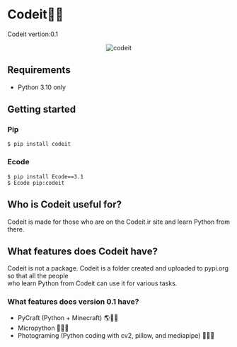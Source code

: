 # Codeit🧑‍💻
Codeit vertion:0.1
<div style="text-align: center;">
  <img src="images\codeit.png" alt="codeit">
</div>

## Requirements
- Python 3.10 only

## Getting started
### Pip

```shell script
$ pip install codeit
```

### Ecode

```shell script
$ pip install Ecode==3.1
$ Ecode pip:codeit
```
## Who is Codeit useful for?
Codeit is made for those who are on the Codeit.ir site and learn Python from there.

## What features does Codeit have?
Codeit is not a package. Codeit is a folder created and uploaded to pypi.org so that all the people
<br> 
who learn Python from Codeit can use it for various tasks.

### What features does version 0.1 have?
- PyCraft (Python + Minecraft) 🌎🧑‍💻
- Micropython 🧑‍💻🧰
- Photograming (Python coding with cv2, pillow, and mediapipe) 📸🧑‍💻

